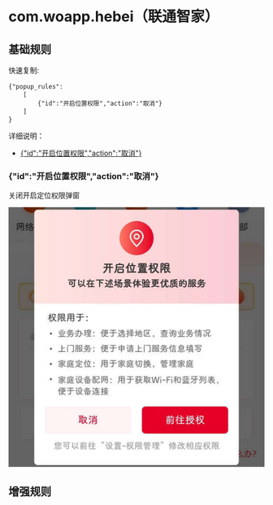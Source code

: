 # com.woapp.hebei（联通智家）

## 基础规则

快速复制:
```
{"popup_rules":
    [
        {"id":"开启位置权限","action":"取消"}
    ]
}
```
详细说明：
- [{"id":"开启位置权限","action":"取消"}](#id开启位置权限action取消)

### {"id":"开启位置权限","action":"取消"}
关闭开启定位权限弹窗

![](./assets/开启定位权限弹窗.jpg)


## 增强规则
